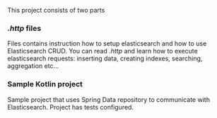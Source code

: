 This project consists of two parts

### *.http* files

Files contains instruction how to setup elasticsearch and how to use Elasticsearch CRUD. You can read *.http* and learn
how to execute elasticsearch requests: inserting data, creating indexes, searching, aggregation etc...

### Sample Kotlin project

Sample project that uses Spring Data repository to communicate with Elasticsearch. Project has tests configured.


